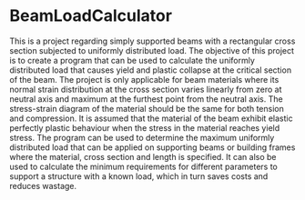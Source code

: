 # BeamLoadCalculator
This is a project regarding simply supported beams with a rectangular cross section subjected 
to uniformly distributed load. The objective of this project is to create a program that can be 
used to calculate the uniformly distributed load that causes yield and plastic collapse at the 
critical section of the beam. The project is only applicable for beam materials where its 
normal strain distribution at the cross section varies linearly from zero at neutral axis and 
maximum at the furthest point from the neutral axis. The stress-strain diagram of the material 
should be the same for both tension and compression. It is assumed that the material of the 
beam exhibit elastic perfectly plastic behaviour when the stress in the material reaches yield 
stress. The program can be used to determine the maximum uniformly distributed load that 
can be applied on supporting beams or building frames where the material, cross section and 
length is specified. It can also be used to calculate the minimum requirements for different 
parameters to support a structure with a known load, which in turn saves costs and reduces 
wastage. 

